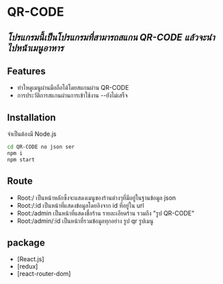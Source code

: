 # QR-CODE
## _โปรแกรมนี้เป็นโปรแกรมที่สามารถสแกน QR-CODE แล้วจะนำไปหน้าเมนูอาหาร_

## Features

- ทำใหดูเมนูผ่านมือถือได้โดยสแกนผ่าน QR-CODE 
- การประวัติการสแกนผ่านการเข้าใช้งาน  --ยังไม่เสร็จ
## Installation

จำเป็นต้องมี  Node.js

```sh
cd QR-CODE no json ser
npm i
npm start
```

## Route

- <Home> Root:/
เป็นหน้าหลักซึ่งจะแสดงเมนูของร้านต่างๆที่มีอยู่ในฐานข้อมูล json
- <Monitor>  Root:/:id
เป็นหน้าที่แสดงข้อมูลโดยอิงจาก id ที่อยู่ใน url
- <Admin> Root:/admin
เป็นหน้าที่แสดงชื่อร้าน รายละเอียดร้าน รวมถึง "รูป QR-CODE"
- <View> Root:/admin/:id
เป็นหน้าที่รวมข้อมูลทุกอย่าง รูป qr รูปเมนู
 


## package



- [React.js]
- [redux] 
- [react-router-dom] 




